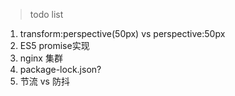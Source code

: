 > todo list
1. transform:perspective(50px) vs perspective:50px
2. ES5 promise实现
3. nginx 集群
4. package-lock.json?
6. 节流 vs 防抖